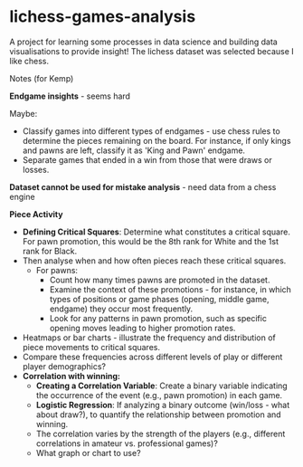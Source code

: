 # lichess-games-analysis

A project for learning some processes in data science and building data visualisations to provide insight!
The lichess dataset was selected because I like chess. 

Notes (for Kemp)

**Endgame insights** - seems hard

Maybe:
  - Classify games into different types of endgames - use chess rules to determine the pieces remaining on the board. For instance, if only kings and pawns are left, classify it as 'King and Pawn' endgame.
  - Separate games that ended in a win from those that were draws or losses.
      
**Dataset cannot be used for mistake analysis** - need data from a chess engine

**Piece Activity**
- **Defining Critical Squares**: Determine what constitutes a critical square. For pawn promotion, this would be the 8th rank for White and the 1st rank for Black.
- Then analyse when and how often pieces reach these critical squares.
    - For pawns:
        - Count how many times pawns are promoted in the dataset.
        - Examine the context of these promotions - for instance, in which types of positions or game phases (opening, middle game, endgame) they occur most frequently.
        - Look for any patterns in pawn promotion, such as specific opening moves leading to higher promotion rates.
- Heatmaps or bar charts - illustrate the frequency and distribution of piece movements to critical squares.
- Compare these frequencies across different levels of play or different player demographics?
- **Correlation with winning:**
    - **Creating a Correlation Variable**: Create a binary variable indicating the occurrence of the event (e.g., pawn promotion) in each game.
    - **Logistic Regression**: If analyzing a binary outcome (win/loss - what about draw?), to quantify the relationship between promotion and winning.
    - The correlation varies by the strength of the players (e.g., different correlations in amateur vs. professional games)?
    - What graph or chart to use?
